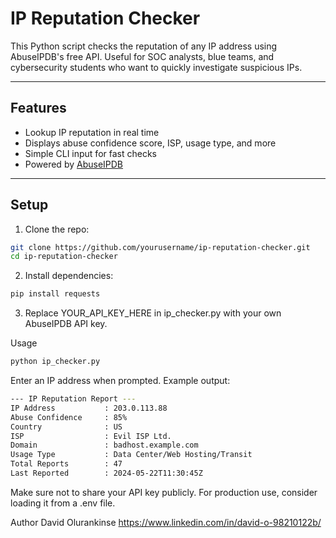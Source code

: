 # IP Reputation Checker

This Python script checks the reputation of any IP address using AbuseIPDB's free API. Useful for SOC analysts, blue teams, and cybersecurity students who want to quickly investigate suspicious IPs.

---

## Features

- Lookup IP reputation in real time
- Displays abuse confidence score, ISP, usage type, and more
- Simple CLI input for fast checks
- Powered by [AbuseIPDB](https://www.abuseipdb.com/)

---

## Setup

1. Clone the repo:

```bash
git clone https://github.com/yourusername/ip-reputation-checker.git
cd ip-reputation-checker
```

2. Install dependencies:
```bash
pip install requests
```

3. Replace YOUR_API_KEY_HERE in ip_checker.py with your own AbuseIPDB API key.

Usage 
```bash
python ip_checker.py
```

Enter an IP address when prompted. Example output:
```bash
--- IP Reputation Report ---
IP Address           : 203.0.113.88
Abuse Confidence     : 85%
Country              : US
ISP                  : Evil ISP Ltd.
Domain               : badhost.example.com
Usage Type           : Data Center/Web Hosting/Transit
Total Reports        : 47
Last Reported        : 2024-05-22T11:30:45Z
```

Make sure not to share your API key publicly. For production use, consider loading it from a .env file.


Author 
David Olurankinse
https://www.linkedin.com/in/david-o-98210122b/